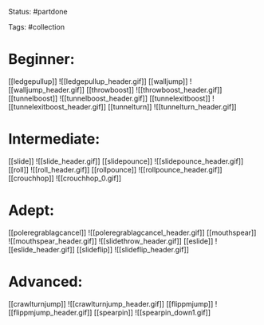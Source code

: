 Status: #partdone 

Tags: #collection 

# Beginner:
[[ledgepullup]]
![[ledgepullup_header.gif]]
[[walljump]]
![[walljump_header.gif]]
[[throwboost]]
![[throwboost_header.gif]]
[[tunnelboost]]
![[tunnelboost_header.gif]]
[[tunnelexitboost]]
![[tunnelexitboost_header.gif]]
[[tunnelturn]]
![[tunnelturn_header.gif]]

# Intermediate:
[[slide]]
![[slide_header.gif]]
[[slidepounce]]
![[slidepounce_header.gif]]
[[roll]]
![[roll_header.gif]]
[[rollpounce]]
![[rollpounce_header.gif]]
[[crouchhop]]
![[crouchhop_0.gif]]

# Adept:
[[poleregrablagcancel]]
![[poleregrablagcancel_header.gif]]
[[mouthspear]]
![[mouthspear_header.gif]]
![[slidethrow_header.gif]]
[[eslide]]
![[eslide_header.gif]]
[[slideflip]]
![[slideflip_header.gif]]

# Advanced:
[[crawlturnjump]]
![[crawlturnjump_header.gif]]
[[flippmjump]]
![[flippmjump_header.gif]]
[[spearpin]]
![[spearpin_down1.gif]]